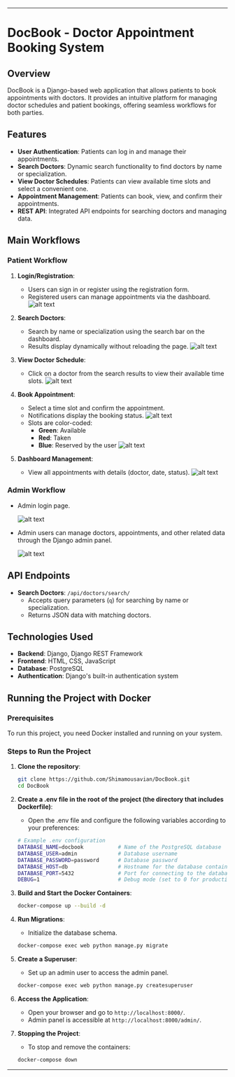 
---
# DocBook - Doctor Appointment Booking System

## Overview
DocBook is a Django-based web application that allows patients to book appointments with doctors. It provides an intuitive platform for managing doctor schedules and patient bookings, offering seamless workflows for both parties.

## Features
- **User Authentication**: Patients can log in and manage their appointments.
- **Search Doctors**: Dynamic search functionality to find doctors by name or specialization.
- **View Doctor Schedules**: Patients can view available time slots and select a convenient one.
- **Appointment Management**: Patients can book, view, and confirm their appointments.
- **REST API**: Integrated API endpoints for searching doctors and managing data.

## Main Workflows

### Patient Workflow
1. **Login/Registration**:
   - Users can sign in or register using the registration form.
   - Registered users can manage appointments via the dashboard.
     ![alt text](DocBook/screenshots/login.png)

2. **Search Doctors**:
   - Search by name or specialization using the search bar on the dashboard.
   - Results display dynamically without reloading the page.
     ![alt text](DocBook/screenshots/search.jpg)

3. **View Doctor Schedule**:
   - Click on a doctor from the search results to view their available time slots.
     ![alt text](DocBook/screenshots/viewschedule.png)

4. **Book Appointment**:
   - Select a time slot and confirm the appointment.
   - Notifications display the booking status.
     ![alt text](DocBook/screenshots/notification.png)
   - Slots are color-coded:
     - **Green**: Available
     - **Red**: Taken
     - **Blue**: Reserved by the user
       ![alt text](DocBook/screenshots/schedule.png)

5. **Dashboard Management**:
   - View all appointments with details (doctor, date, status).
     ![alt text](DocBook/screenshots/appointments.png)

### Admin Workflow
- Admin login page.
  
   ![alt text](DocBook/screenshots/adminlogin.png)

- Admin users can manage doctors, appointments, and other related data through the Django admin panel.
  
   ![alt text](DocBook/screenshots/adminpanel.png)

## API Endpoints
- **Search Doctors**: `/api/doctors/search/`
  - Accepts query parameters (`q`) for searching by name or specialization.
  - Returns JSON data with matching doctors.

## Technologies Used
- **Backend**: Django, Django REST Framework
- **Frontend**: HTML, CSS, JavaScript
- **Database**: PostgreSQL
- **Authentication**: Django's built-in authentication system

## Running the Project with Docker

### Prerequisites
To run this project, you need Docker installed and running on your system.

### Steps to Run the Project
1. **Clone the repository**:
   ```bash
   git clone https://github.com/Shimamousavian/DocBook.git
   cd DocBook
   ```
2. **Create a .env file in the root of the project (the directory that includes Dockerfile)**:
   - Open the .env file and configure the following variables according to your preferences:
   ```bash
   # Example .env configuration
   DATABASE_NAME=docbook           # Name of the PostgreSQL database
   DATABASE_USER=admin             # Database username
   DATABASE_PASSWORD=password      # Database password
   DATABASE_HOST=db                # Hostname for the database container
   DATABASE_PORT=5432              # Port for connecting to the database
   DEBUG=1                         # Debug mode (set to 0 for production)

   ```

3. **Build and Start the Docker Containers**:
   ```bash
   docker-compose up --build -d
   ```

4. **Run Migrations**:
   - Initialize the database schema.
   ```bash
   docker-compose exec web python manage.py migrate
   ```

5. **Create a Superuser**:
   - Set up an admin user to access the admin panel.
   ```bash
   docker-compose exec web python manage.py createsuperuser
   ```

6. **Access the Application**:
   - Open your browser and go to `http://localhost:8000/`.
   - Admin panel is accessible at `http://localhost:8000/admin/`.

7. **Stopping the Project**:
   - To stop and remove the containers:
   ```bash
   docker-compose down
   ```

---
